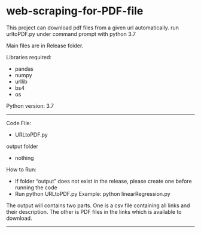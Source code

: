 # web-scraping-for-PDF-file
This project can download pdf files from a given url automatically.
run urltoPDF.py under command prompt with python 3.7

Main files are in Release folder.

Libraries required:
* pandas
* numpy
* urllib
* bs4
* os

Python version: 3.7
	
*************************************************************************************************************

Code File:
* URLtoPDF.py

output folder
* nothing

How to Run:
* If folder “output” does not exist in the release, please create one before running the code
* Run python URLtoPDF.py 
Example: python linearRegression.py

The output will contains two parts. One is a csv file containing all links and their description. The other is PDF files in the links which is available to download.

*************************************************************************************************************

